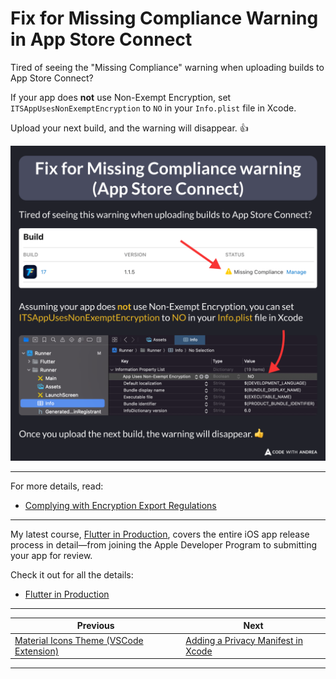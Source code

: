 # Fix for Missing Compliance Warning in App Store Connect

Tired of seeing the "Missing Compliance" warning when uploading builds to App Store Connect?

If your app does **not** use Non-Exempt Encryption, set `ITSAppUsesNonExemptEncryption` to `NO` in your `Info.plist` file in Xcode.

Upload your next build, and the warning will disappear. 👍

![](211.png)

<!--

Tired of seeing the "Missing Compliance" warning when uploading builds to App Store Connect?

Assuming your app uses Non-Exempt Encryption, you can set ITSAppUsesNonExemptEncryption to NO in your Info.plist file in Xcode.

Once you upload the next build, the warning will disappear. 👍

-->

---

For more details, read:

- [Complying with Encryption Export Regulations](https://developer.apple.com/documentation/security/complying-with-encryption-export-regulations)

---

My latest course, [Flutter in Production](https://codewithandrea.com/courses/flutter-in-production/), covers the entire iOS app release process in detail—from joining the Apple Developer Program to submitting your app for review.

Check it out for all the details:

- [Flutter in Production](https://codewithandrea.com/courses/flutter-in-production/)

---

| Previous | Next |
| -------- | ---- |
| [Material Icons Theme (VSCode Extension)](../0210-material-icons-theme-vscode-extension/index.md) | [Adding a Privacy Manifest in Xcode](../0212-xcode-privact-manifest/index.md) |

---

<!-- TWITTER|https://x.com/biz84/status/1862524737651376212 -->
<!-- LINKEDIN|https://www.linkedin.com/posts/andreabizzotto_tired-of-seeing-the-missing-compliance-activity-7268290796854902784-iNzJ -->
<!-- BLUESKY|https://bsky.app/profile/codewithandrea.com/post/3lc3wqvcqus2d -->
